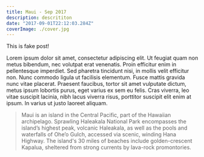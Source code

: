 ```yaml
---
title: Maui - Sep 2017
description: descrititon
date: "2017-09-01T22:12:03.284Z"
coverImage: ./cover.jpg
---
```


This is fake post!

Lorem ipsum dolor sit amet, consectetur adipiscing elit. Ut feugiat quam non metus bibendum, nec volutpat erat venenatis. Proin efficitur enim in pellentesque imperdiet. Sed pharetra tincidunt nisi, in mollis velit efficitur non. Nunc commodo ligula ut facilisis elementum. Fusce mattis gravida nunc vitae placerat. Praesent faucibus, tortor sit amet vulputate dictum, metus ipsum lobortis purus, eget varius ex sem eu felis. Cras viverra, leo vitae suscipit lacinia, nibh lacus viverra risus, porttitor suscipit elit enim at ipsum. In varius ut justo laoreet aliquam.

> Maui is an island in the Central Pacific, part of the Hawaiian archipelago. Sprawling Haleakala National Park encompasses the island’s highest peak, volcanic Haleakala, as well as the pools and waterfalls of Ohe’o Gulch, accessed via scenic, winding Hana Highway. The island's 30 miles of beaches include golden-crescent Kapalua, sheltered from strong currents by lava-rock promontories.
